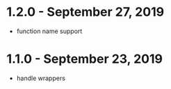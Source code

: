 # 1.2.0 - September 27, 2019

* function name support

# 1.1.0 - September 23, 2019

* handle wrappers

